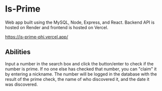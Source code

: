 # Is-Prime
Web app built using the MySQL, Node, Express, and React. Backend API is hosted on Render and frontend is hosted on Vercel.

https://is-prime-phi.vercel.app/

## Abilities
Input a number in the search box and click the button/enter to check if the number is prime. If no one else has checked that number, you can "claim" it by entering a nickname. The number will be logged in the database with the result of the prime check, the name of who discovered it, and the date it was discovered.
